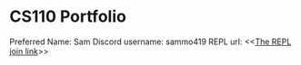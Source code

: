 # CS110 Portfolio
Preferred Name: Sam
Discord username: sammo419
REPL url: <<[The REPL join link](https://replit.com/join/igjgtlrrqm-samuelmontes4)>>


